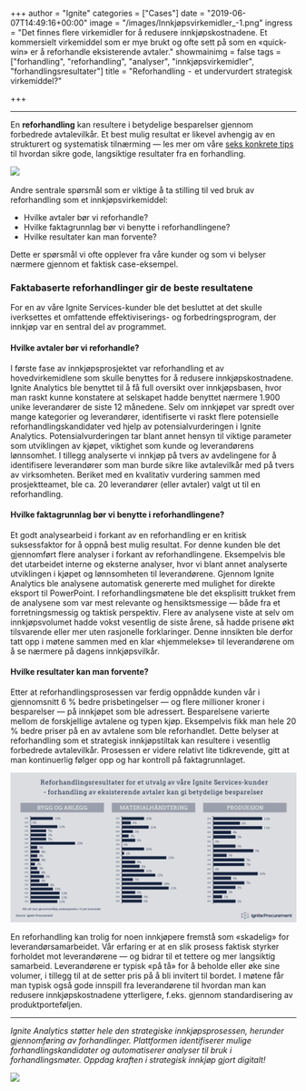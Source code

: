 +++
author = "Ignite"
categories = ["Cases"]
date = "2019-06-07T14:49:16+00:00"
image = "/images/Innkjøpsvirkemidler_-1.png"
ingress = "Det finnes flere virkemidler for å redusere innkjøpskostnadene. Et kommersielt virkemiddel som er mye brukt og ofte sett på som en «quick-win» er å reforhandle eksisterende avtaler."
showmainimg = false
tags = ["forhandling", "reforhandling", "analyser", "innkjøpsvirkemidler", "forhandlingsresultater"]
title = "Reforhandling  -  et undervurdert strategisk virkemiddel?"

+++
***

En **reforhandling** kan resultere i betydelige besparelser gjennom forbedrede avtalevilkår. Et best mulig resultat er likevel avhengig av en strukturert og systematisk tilnærming — les mer om våre [seks konkrete tips](https://www.ignite.no/blogg/innsikt/seks-tips-til-gode-forhandlinger/) til hvordan sikre gode, langsiktige resultater fra en forhandling.

![](/images/Innkjøpsvirkemidler_.png)

Andre sentrale spørsmål som er viktige å ta stilling til ved bruk av reforhandling som et innkjøpsvirkemiddel:

* Hvilke avtaler bør vi reforhandle?
* Hvilke faktagrunnlag bør vi benytte i reforhandlingene?
* Hvilke resultater kan man forvente?

Dette er spørsmål vi ofte opplever fra våre kunder og som vi belyser nærmere gjennom et faktisk case-eksempel.

### Faktabaserte reforhandlinger gir de beste resultatene

For en av våre Ignite Services-kunder ble det besluttet at det skulle iverksettes et omfattende effektiviserings- og forbedringsprogram, der innkjøp var en sentral del av programmet.

#### Hvilke avtaler bør vi reforhandle?

I første fase av innkjøpsprosjektet var reforhandling et av hovedvirkemidlene som skulle benyttes for å redusere innkjøpskostnadene. Ignite Analytics ble benyttet til å få full oversikt over innkjøpsbasen, hvor man raskt kunne konstatere at selskapet hadde benyttet nærmere 1.900 unike leverandører de siste 12 månedene. Selv om innkjøpet var spredt over mange kategorier og leverandører, identifiserte vi raskt flere potensielle reforhandlingskandidater ved hjelp av potensialvurderingen i Ignite Analytics. Potensialvurderingen tar blant annet hensyn til viktige parameter som utviklingen av kjøpet, viktighet som kunde og leverandørens lønnsomhet. I tillegg analyserte vi innkjøp på tvers av avdelingene for å identifisere leverandører som man burde sikre like avtalevilkår med på tvers av virksomheten. Beriket med en kvalitativ vurdering sammen med prosjektteamet, ble ca. 20 leverandører (eller avtaler) valgt ut til en reforhandling.

#### Hvilke faktagrunnlag bør vi benytte i reforhandlingene?

Et godt analysearbeid i forkant av en reforhandling er en kritisk suksessfaktor for å oppnå best mulig resultat. For denne kunden ble det gjennomført flere analyser i forkant av reforhandlingene. Eksempelvis ble det utarbeidet interne og eksterne analyser, hvor vi blant annet analyserte utviklingen i kjøpet og lønnsomheten til leverandørene. Gjennom Ignite Analytics ble analysene automatisk genererte med mulighet for direkte eksport til PowerPoint. I reforhandlingsmøtene ble det eksplisitt trukket frem de analysene som var mest relevante og hensiktsmessige — både fra et forretningsmessig og taktisk perspektiv. Flere av analysene viste at selv om innkjøpsvolumet hadde vokst vesentlig de siste årene, så hadde prisene økt tilsvarende eller mer uten rasjonelle forklaringer. Denne innsikten ble derfor tatt opp i møtene sammen med en klar «hjemmelekse» til leverandørene om å se nærmere på dagens innkjøpsvilkår.

#### Hvilke resultater kan man forvente?

Etter at reforhandlingsprosessen var ferdig oppnådde kunden vår i gjennomsnitt 6 % bedre prisbetingelser — og flere millioner kroner i besparelser — på innkjøpet som ble adressert. Besparelsene varierte mellom de forskjellige avtalene og typen kjøp. Eksempelvis fikk man hele 20 % bedre priser på en av avtalene som ble reforhandlet. Dette belyser at reforhandling som et strategisk innkjøpstiltak kan resultere i vesentlig forbedrede avtalevilkår. Prosessen er videre relativt lite tidkrevende, gitt at man kontinuerlig følger opp og har kontroll på faktagrunnlaget.

![](/images/Reforhandlingsresultat_.png)

En reforhandling kan trolig for noen innkjøpere fremstå som «skadelig» for leverandørsamarbeidet. Vår erfaring er at en slik prosess faktisk styrker forholdet mot leverandørene — og bidrar til et tettere og mer langsiktig samarbeid. Leverandørene er typisk «på tå» for å beholde eller øke sine volumer, i tillegg til at de setter pris på å bli invitert til bordet. I møtene får man typisk også gode innspill fra leverandørene til hvordan man kan redusere innkjøpskostnadene ytterligere, f.eks. gjennom standardisering av produktporteføljen.

***

_Ignite Analytics støtter hele den strategiske innkjøpsprosessen, herunder gjennomføring av forhandlinger. Plattformen identifiserer mulige forhandlingskandidater og automatiserer analyser til bruk i forhandlingsmøter. Oppdag kraften i strategisk innkjøp gjort digitalt!_

[![](https://cdn-images-1.medium.com/max/800/1*wNfW3gtCL-EO9XYJOYYSnQ.png)](https://www.ignite.no/ignite-analytics/demo/)